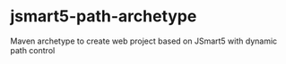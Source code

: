 # jsmart5-path-archetype
Maven archetype to create web project based on JSmart5 with dynamic path control
